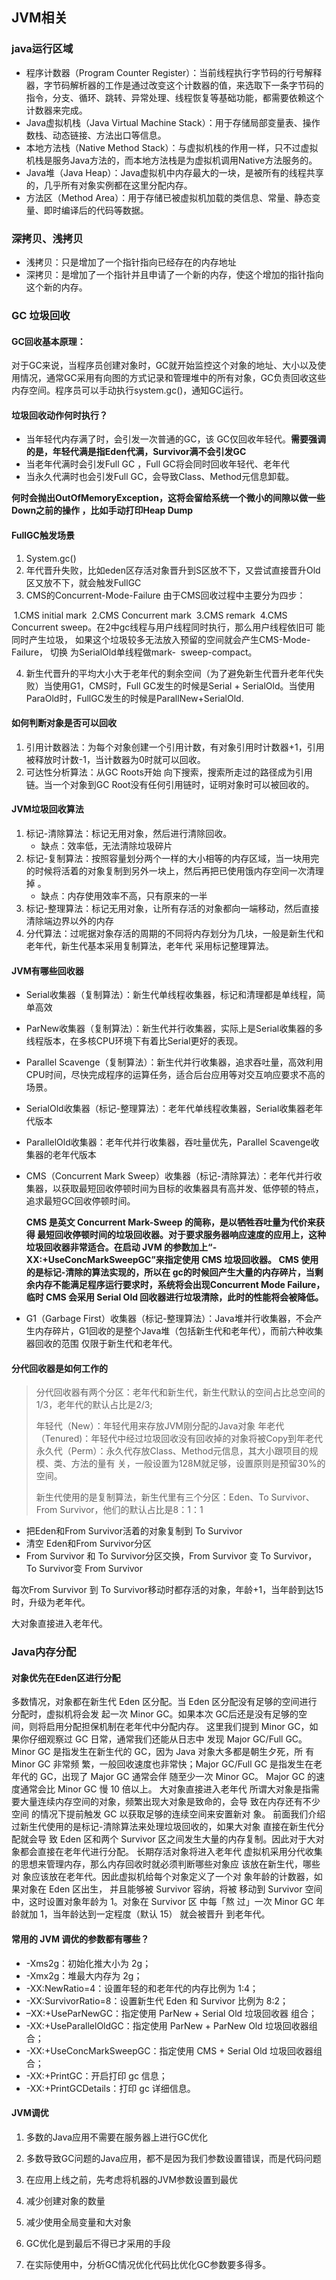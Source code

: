 ## JVM相关

### java运行区域

- 程序计数器（Program Counter Register）：当前线程执行字节码的行号解释器，字节码解析器的工作是通过改变这个计数器的值，来选取下一条字节码的指令，分支、循环、跳转、异常处理、线程恢复等基础功能，都需要依赖这个计数器来完成。
- Java虚拟机栈（Java Virtual Machine Stack）：用于存储局部变量表、操作数栈、动态链接、方法出口等信息。
- 本地方法栈（Native Method Stack）：与虚拟机栈的作用一样，只不过虚拟机栈是服务Java方法的，而本地方法栈是为虚拟机调用Native方法服务的。
- Java堆（Java Heap）：Java虚拟机中内存最大的一块，是被所有的线程共享的，几乎所有对象实例都在这里分配内存。
- 方法区（Method Area）：用于存储已被虚拟机加载的类信息、常量、静态变量、即时编译后的代码等数据。

### 深拷贝、浅拷贝

- 浅拷贝：只是增加了一个指针指向已经存在的内存地址
- 深拷贝：是增加了一个指针并且申请了一个新的内存，使这个增加的指针指向这个新的内存。  

### GC 垃圾回收

#### GC回收基本原理：

对于GC来说，当程序员创建对象时，GC就开始监控这个对象的地址、大小以及使用情况，通常GC采用有向图的方式记录和管理堆中的所有对象，GC负责回收这些内存空间。程序员可以手动执行system.gc()，通知GC运行。

#### 垃圾回收动作何时执行？

- 当年轻代内存满了时，会引发一次普通的GC，该 GC仅回收年轻代。**需要强调的是，年轻代满是指Eden代满，Survivor满不会引发GC**
- 当老年代满时会引发Full GC ，Full GC将会同时回收年轻代、老年代
- 当永久代满时也会引发Full GC，会导致Class、Method元信息卸载。

**何时会抛出OutOfMemoryException，这将会留给系统一个微小的间隙以做一些Down之前的操作 ，比如手动打印Heap Dump**

#### FullGC触发场景

1. System.gc()
2. 年代晋升失败，比如eden区存活对象晋升到S区放不下，又尝试直接晋升Old区又放不下，就会触发FullGC
3. CMS的Concurrent-Mode-Failure 由于CMS回收过程中主要分为四步：

​    1.CMS initial mark
​    2.CMS Concurrent mark
​    3.CMS remark
​    4.CMS Concurrent sweep。在2中gc线程与用户线程同时执行，那么用户线程依旧可 能同时产生垃圾， 
​    如果这个垃圾较多无法放入预留的空间就会产生CMS-Mode-Failure， 切换 为SerialOld单线程做mark- 
​    sweep-compact。

4. 新生代晋升的平均大小大于老年代的剩余空间（为了避免新生代晋升老年代失败）当使用G1，CMS时，Full GC发生的时候是Serial + SerialOld。当使用ParaOld时，FullGC发生的时候是ParallNew+SerialOld.

#### 如何判断对象是否可以回收

1. 引用计数器法：为每个对象创建一个引用计数，有对象引用时计数器+1，引用被释放时计数-1，当计数器为0时就可以回收。
2. 可达性分析算法：从GC  Roots开始 向下搜索，搜索所走过的路径成为引用链。当一个对象到GC Root没有任何引用链时，证明对象时可以被回收的。

#### JVM垃圾回收算法

1. 标记-清除算法：标记无用对象，然后进行清除回收。
   - 缺点：效率低，无法清除垃圾碎片
2. 标记-复制算法：按照容量划分两个一样的大小相等的内存区域，当一块用完的时候将活着的对象复制到另外一块上，然后再把已使用饿内存空间一次清理掉 。
   - 缺点：内存使用效率不高，只有原来的一半
3. 标记-整理算法：标记无用对象，让所有存活的对象都向一端移动，然后直接清除端边界以外的内存
4. 分代算法：过呢据对象存活的周期的不同将内存划分为几块，一般是新生代和老年代，新生代基本采用复制算法，老年代 采用标记整理算法。

#### JVM有哪些回收器

- Serial收集器（复制算法）：新生代单线程收集器，标记和清理都是单线程，简单高效

- ParNew收集器（复制算法）：新生代并行收集器，实际上是Serial收集器的多线程版本，在多核CPU环境下有着比Serial更好的表现。

- Parallel Scavenge（复制算法）：新生代并行收集器，追求吞吐量，高效利用CPU时间，尽快完成程序的运算任务，适合后台应用等对交互响应要求不高的场景。

- SerialOld收集器（标记-整理算法）：老年代单线程收集器，Serial收集器老年代版本

- ParallelOld收集器：老年代并行收集器，吞吐量优先，Parallel Scavenge收集器的老年代版本

- CMS（Concurrent Mark Sweep）收集器（标记-清除算法）：老年代并行收集器，以获取最短回收停顿时间为目标的收集器具有高并发、低停顿的特点，追求最短GC回收停顿时间。
  
  **CMS 是英文 Concurrent Mark-Sweep 的简称，是以牺牲吞吐量为代价来获得  最短回收停顿时间的垃圾回收器。对于要求服务器响应速度的应用上，这种垃圾回收器非常适合。在启动 JVM 的参数加上“-XX:+UseConcMarkSweepGC”来指定使用 CMS 垃圾回收器。 CMS 使用的是标记-清除的算法实现的，所以在 gc的时候回产生大量的内存碎片，当剩余内存不能满足程序运行要求时，系统将会出现Concurrent Mode Failure，临时 CMS 会采用 Serial Old 回收器进行垃圾清除，此时的性能将会被降低。**

- G1（Garbage First）收集器（标记-整理算法）：Java堆并行收集器，不会产生内存碎片，G1回收的是整个Java堆（包括新生代和老年代），而前六种收集器回收的范围 仅限于新生代和老年代。

#### 分代回收器是如何工作的

> 分代回收器有两个分区：老年代和新生代，新生代默认的空间占比总空间的1/3，老年代的默认占比是2/3;
> 
> 年轻代（New）：年轻代用来存放JVM刚分配的Java对象
> 年老代（Tenured)：年轻代中经过垃圾回收没有回收掉的对象将被Copy到年老代
> 永久代（Perm）：永久代存放Class、Method元信息，其大小跟项目的规模、类、方法的量有 
> 关，一般设置为128M就足够，设置原则是预留30%的空间。
> 
> 新生代使用的是复制算法，新生代里有三个分区：Eden、To  Survivor、From Survivor，他们的默认占比是8：1：1

- 把Eden和From Survivor活着的对象复制到 To Survivor
- 清空  Eden和From Survivor分区
- From Survivor 和 To Survivor分区交换，From  Survivor 变 To Survivor，To Survivor变 From Survivor

每次From  Survivor 到 To Survivor移动时都存活的对象，年龄+1，当年龄到达15时，升级为老年代。

大对象直接进入老年代。

### Java内存分配

#### 对象优先在Eden区进行分配

多数情况，对象都在新生代 Eden 区分配。当 Eden 区分配没有足够的空间进行 分配时，虚拟机将会发 
起一次 Minor GC。如果本次 GC后还是没有足够的空 间，则将启用分配担保机制在老年代中分配内存。
这里我们提到 Minor GC，如果你仔细观察过 GC 日常，通常我们还能从日志中  发现 Major GC/Full 
GC。
Minor GC 是指发生在新生代的 GC，因为 Java 对象大多都是朝生夕死，所  有 Minor GC 非常频 
繁，一般回收速度也非常快；Major GC/Full GC 是指发生在老年代的 GC，出现了 Major GC 通常会伴  随至少一次 Minor GC。 
Major GC 的速度通常会比 Minor GC 慢 10 倍以上。
大对象直接进入老年代
所谓大对象是指需要大量连续内存空间的对象，频繁出现大对象是致命的，会导  致在内存还有不少空间 
的情况下提前触发 GC 以获取足够的连续空间来安置新对  象。
前面我们介绍过新生代使用的是标记-清除算法来处理垃圾回收的，如果大对象 直接在新生代分配就会导 
致 Eden 区和两个 Survivor 区之间发生大量的内存复制。因此对于大对象都会直接在老年代进行分配。
长期存活对象将进入老年代
虚拟机采用分代收集的思想来管理内存，那么内存回收时就必须判断哪些对象应 该放在新生代，哪些对 
象应该放在老年代。因此虚拟机给每个对象定义了一个对 象年龄的计数器，如果对象在 Eden 区出生， 
并且能够被 Survivor 容纳，将被 移动到 Survivor 空间中，这时设置对象年龄为 1。对象在 Survivor 区 
中每「熬 过」一次 Minor GC 年龄就加 1，当年龄达到一定程度（默认 15） 就会被晋升 到老年代。

#### 常用的 JVM 调优的参数都有哪些？

- -Xms2g：初始化推大小为 2g； 
- -Xmx2g：堆最大内存为 2g；
- -XX:NewRatio=4：设置年轻的和老年代的内存比例为 1:4； 
- -XX:SurvivorRatio=8：设置新生代 Eden 和 Survivor 比例为 8:2； 
- –XX:+UseParNewGC：指定使用 ParNew + Serial Old 垃圾回收器 组合； 
- -XX:+UseParallelOldGC：指定使用 ParNew + ParNew Old 垃圾回收器组合；
- -XX:+UseConcMarkSweepGC：指定使用 CMS + Serial Old 垃圾回收器组合； 
- -XX:+PrintGC：开启打印 gc 信息；
- -XX:+PrintGCDetails：打印 gc 详细信息。

#### JVM调优

1. 多数的Java应用不需要在服务器上进行GC优化

2. 多数导致GC问题的Java应用，都不是因为我们参数设置错误，而是代码问题

3. 在应用上线之前，先考虑将机器的JVM参数设置到最优

4. 减少创建对象的数量

5. 减少使用全局变量和大对象

6. GC优化是到最后不得已才采用的手段

7. 在实际使用中，分析GC情况优化代码比优化GC参数要多得多。
